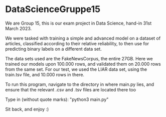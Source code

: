 # DataScienceGruppe15

We are Group 15, this is our exam project in Data Science, hand-in 31st March 2023.

We were tasked with training a simple and advanced model on a dataset of articles, classified according to their relative reliability, 
to then use for predicting binary labels on a different data set.

The data sets used are the FakeNewsCorpus, the entire 27GB. Here we trained our models upon 100.000 rows, and validated them on 20.000 rows
from the same set. 
For our test, we used the LIAR data set, using the train.tsv file, and 10.000 rows in there.

To run this program, navigate to the directory in where main.py lies, and ensure that the relevant .csv and .tsv files are located there too

Type in (without quote marks): "python3 main.py"

Sit back, and enjoy :) 
